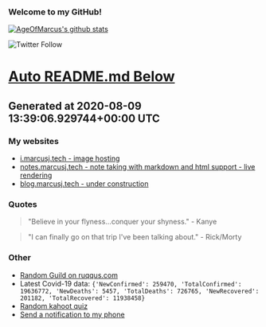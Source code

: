 
### Welcome to my GitHub!

[![AgeOfMarcus's github stats](https://github-readme-stats.vercel.app/api?username=AgeOfMarcus)](https://github.com/anuraghazra/github-readme-stats)

![Twitter Follow](https://img.shields.io/twitter/follow/pwned_by_marcus?style=for-the-badge)

# [Auto README.md Below](https://repl.it/@MarcusWeinberger/auto-git-readme)

## Generated at 2020-08-09 13:39:06.929744+00:00 UTC

### My websites

* [i.marcusj.tech - image hosting](https://i.marcusj.tech)
* [notes.marcusj.tech - note taking with markdown and html support - live rendering](https://notes.marcusj.tech)
* [blog.marcusj.tech - under construction](https://blog.marcusj.tech)

### Quotes

> "Believe in your flyness...conquer your shyness." - Kanye

> "I can finally go on that trip I've been talking about." - Rick/Morty

### Other

* [Random Guild on ruqqus.com](https://ruqqus.com/+BackTheBlue)
* Latest Covid-19 data: `{'NewConfirmed': 259470, 'TotalConfirmed': 19636772, 'NewDeaths': 5457, 'TotalDeaths': 726765, 'NewRecovered': 201182, 'TotalRecovered': 11938458}`
* [Random kahoot quiz](https://create.kahoot.it/details/java-functional-programming/62f9e300-47e1-4ca4-8c4d-f949ecec3e70)
* [Send a notification to my phone](https://maker.ifttt.com/trigger/notification/with/key/ctSGJtddpYuzo1mT-6gmRa?value1=GitHub)
